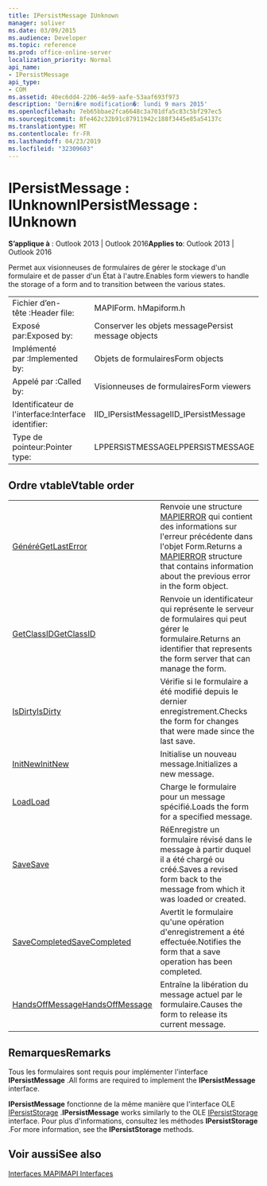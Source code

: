 ```yaml
---
title: IPersistMessage IUnknown
manager: soliver
ms.date: 03/09/2015
ms.audience: Developer
ms.topic: reference
ms.prod: office-online-server
localization_priority: Normal
api_name:
- IPersistMessage
api_type:
- COM
ms.assetid: 40ec6dd4-2206-4e59-aafe-53aaf693f973
description: 'Derni�re modification�: lundi 9 mars 2015'
ms.openlocfilehash: 7eb65bbae2fca6648c3a701dfa5c83c5bf297ec5
ms.sourcegitcommit: 8fe462c32b91c87911942c188f3445e85a54137c
ms.translationtype: MT
ms.contentlocale: fr-FR
ms.lasthandoff: 04/23/2019
ms.locfileid: "32309603"
---
```

# <a name="ipersistmessage--iunknown"></a><span data-ttu-id="8f44a-103">IPersistMessage : IUnknown</span><span class="sxs-lookup"><span data-stu-id="8f44a-103">IPersistMessage : IUnknown</span></span>

  
  
<span data-ttu-id="8f44a-104">**S’applique à** : Outlook 2013 | Outlook 2016</span><span class="sxs-lookup"><span data-stu-id="8f44a-104">**Applies to**: Outlook 2013 | Outlook 2016</span></span> 
  
<span data-ttu-id="8f44a-105">Permet aux visionneuses de formulaires de gérer le stockage d'un formulaire et de passer d'un État à l'autre.</span><span class="sxs-lookup"><span data-stu-id="8f44a-105">Enables form viewers to handle the storage of a form and to transition between the various states.</span></span>
  
|||
|:-----|:-----|
|<span data-ttu-id="8f44a-106">Fichier d’en-tête :</span><span class="sxs-lookup"><span data-stu-id="8f44a-106">Header file:</span></span>  <br/> |<span data-ttu-id="8f44a-107">MAPIForm. h</span><span class="sxs-lookup"><span data-stu-id="8f44a-107">Mapiform.h</span></span>  <br/> |
|<span data-ttu-id="8f44a-108">Exposé par:</span><span class="sxs-lookup"><span data-stu-id="8f44a-108">Exposed by:</span></span>  <br/> |<span data-ttu-id="8f44a-109">Conserver les objets message</span><span class="sxs-lookup"><span data-stu-id="8f44a-109">Persist message objects</span></span>  <br/> |
|<span data-ttu-id="8f44a-110">Implémenté par :</span><span class="sxs-lookup"><span data-stu-id="8f44a-110">Implemented by:</span></span>  <br/> |<span data-ttu-id="8f44a-111">Objets de formulaires</span><span class="sxs-lookup"><span data-stu-id="8f44a-111">Form objects</span></span>  <br/> |
|<span data-ttu-id="8f44a-112">Appelé par :</span><span class="sxs-lookup"><span data-stu-id="8f44a-112">Called by:</span></span>  <br/> |<span data-ttu-id="8f44a-113">Visionneuses de formulaires</span><span class="sxs-lookup"><span data-stu-id="8f44a-113">Form viewers</span></span>  <br/> |
|<span data-ttu-id="8f44a-114">Identificateur de l'interface:</span><span class="sxs-lookup"><span data-stu-id="8f44a-114">Interface identifier:</span></span>  <br/> |<span data-ttu-id="8f44a-115">IID_IPersistMessage</span><span class="sxs-lookup"><span data-stu-id="8f44a-115">IID_IPersistMessage</span></span>  <br/> |
|<span data-ttu-id="8f44a-116">Type de pointeur:</span><span class="sxs-lookup"><span data-stu-id="8f44a-116">Pointer type:</span></span>  <br/> |<span data-ttu-id="8f44a-117">LPPERSISTMESSAGE</span><span class="sxs-lookup"><span data-stu-id="8f44a-117">LPPERSISTMESSAGE</span></span>  <br/> |
   
## <a name="vtable-order"></a><span data-ttu-id="8f44a-118">Ordre vtable</span><span class="sxs-lookup"><span data-stu-id="8f44a-118">Vtable order</span></span>

|||
|:-----|:-----|
|[<span data-ttu-id="8f44a-119">Généré</span><span class="sxs-lookup"><span data-stu-id="8f44a-119">GetLastError</span></span>](ipersistmessage-getlasterror.md) <br/> |<span data-ttu-id="8f44a-120">Renvoie une structure [MAPIERROR](mapierror.md) qui contient des informations sur l'erreur précédente dans l'objet Form.</span><span class="sxs-lookup"><span data-stu-id="8f44a-120">Returns a [MAPIERROR](mapierror.md) structure that contains information about the previous error in the form object.</span></span>  <br/> |
|[<span data-ttu-id="8f44a-121">GetClassID</span><span class="sxs-lookup"><span data-stu-id="8f44a-121">GetClassID</span></span>](ipersistmessage-getclassid.md) <br/> |<span data-ttu-id="8f44a-122">Renvoie un identificateur qui représente le serveur de formulaires qui peut gérer le formulaire.</span><span class="sxs-lookup"><span data-stu-id="8f44a-122">Returns an identifier that represents the form server that can manage the form.</span></span>  <br/> |
|[<span data-ttu-id="8f44a-123">IsDirty</span><span class="sxs-lookup"><span data-stu-id="8f44a-123">IsDirty</span></span>](ipersistmessage-isdirty.md) <br/> |<span data-ttu-id="8f44a-124">Vérifie si le formulaire a été modifié depuis le dernier enregistrement.</span><span class="sxs-lookup"><span data-stu-id="8f44a-124">Checks the form for changes that were made since the last save.</span></span>  <br/> |
|[<span data-ttu-id="8f44a-125">InitNew</span><span class="sxs-lookup"><span data-stu-id="8f44a-125">InitNew</span></span>](ipersistmessage-initnew.md) <br/> |<span data-ttu-id="8f44a-126">Initialise un nouveau message.</span><span class="sxs-lookup"><span data-stu-id="8f44a-126">Initializes a new message.</span></span>  <br/> |
|[<span data-ttu-id="8f44a-127">Load</span><span class="sxs-lookup"><span data-stu-id="8f44a-127">Load</span></span>](ipersistmessage-load.md) <br/> |<span data-ttu-id="8f44a-128">Charge le formulaire pour un message spécifié.</span><span class="sxs-lookup"><span data-stu-id="8f44a-128">Loads the form for a specified message.</span></span>  <br/> |
|[<span data-ttu-id="8f44a-129">Save</span><span class="sxs-lookup"><span data-stu-id="8f44a-129">Save</span></span>](ipersistmessage-save.md) <br/> |<span data-ttu-id="8f44a-130">RéEnregistre un formulaire révisé dans le message à partir duquel il a été chargé ou créé.</span><span class="sxs-lookup"><span data-stu-id="8f44a-130">Saves a revised form back to the message from which it was loaded or created.</span></span>  <br/> |
|[<span data-ttu-id="8f44a-131">SaveCompleted</span><span class="sxs-lookup"><span data-stu-id="8f44a-131">SaveCompleted</span></span>](ipersistmessage-savecompleted.md) <br/> |<span data-ttu-id="8f44a-132">Avertit le formulaire qu'une opération d'enregistrement a été effectuée.</span><span class="sxs-lookup"><span data-stu-id="8f44a-132">Notifies the form that a save operation has been completed.</span></span>  <br/> |
|[<span data-ttu-id="8f44a-133">HandsOffMessage</span><span class="sxs-lookup"><span data-stu-id="8f44a-133">HandsOffMessage</span></span>](ipersistmessage-handsoffmessage.md) <br/> |<span data-ttu-id="8f44a-134">Entraîne la libération du message actuel par le formulaire.</span><span class="sxs-lookup"><span data-stu-id="8f44a-134">Causes the form to release its current message.</span></span>  <br/> |
   
## <a name="remarks"></a><span data-ttu-id="8f44a-135">Remarques</span><span class="sxs-lookup"><span data-stu-id="8f44a-135">Remarks</span></span>

<span data-ttu-id="8f44a-136">Tous les formulaires sont requis pour implémenter l'interface **IPersistMessage** .</span><span class="sxs-lookup"><span data-stu-id="8f44a-136">All forms are required to implement the **IPersistMessage** interface.</span></span> 
  
 <span data-ttu-id="8f44a-137">**IPersistMessage** fonctionne de la même manière que l'interface OLE [IPersistStorage](https://msdn.microsoft.com/library/1c1a20fc-c101-4cbc-a7a6-30613aa387d7%28Office.15%29.aspx) .</span><span class="sxs-lookup"><span data-stu-id="8f44a-137">**IPersistMessage** works similarly to the OLE [IPersistStorage](https://msdn.microsoft.com/library/1c1a20fc-c101-4cbc-a7a6-30613aa387d7%28Office.15%29.aspx) interface.</span></span> <span data-ttu-id="8f44a-138">Pour plus d'informations, consultez les méthodes **IPersistStorage** .</span><span class="sxs-lookup"><span data-stu-id="8f44a-138">For more information, see the **IPersistStorage** methods.</span></span> 
  
## <a name="see-also"></a><span data-ttu-id="8f44a-139">Voir aussi</span><span class="sxs-lookup"><span data-stu-id="8f44a-139">See also</span></span>



[<span data-ttu-id="8f44a-140">Interfaces MAPI</span><span class="sxs-lookup"><span data-stu-id="8f44a-140">MAPI Interfaces</span></span>](mapi-interfaces.md)

